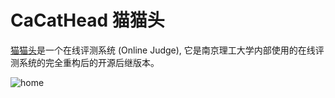 # CaCatHead 猫猫头

[猫猫头](https://github.com/CaCatHead/CaCatHead)是一个在线评测系统 (Online Judge), 它是南京理工大学内部使用的在线评测系统的完全重构后的开源后继版本。

![home](/home.jpeg)
